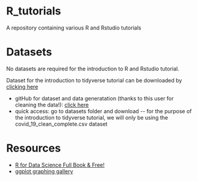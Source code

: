 # R_tutorials
A repository containing various R and Rstudio tutorials

# Datasets
No datasets are required for the introduction to R and Rstudio tutorial.  

Dataset for the introduction to tidyverse tutorial can be downloaded by [clicking here](https://www.kaggle.com/imdevskp/corona-virus-report?select=covid_19_clean_complete.csv)
*  gitHub for dataset and data generatation (thanks to this user for cleaning the data!):
	[click here](https://github.com/imdevskp/covid_19_jhu_data_web_scrap_and_cleaning)
*  quick access:
	go to datasets folder and download -- for the purpose of the introduction to tidyverse tutorial, we will only be using the covid_19_clean_complete.csv dataset

# Resources
*  [R for Data Science Full Book & Free!](https://r4ds.had.co.nz/index.html)  
*  [ggplot graphing gallery](https://www.r-graph-gallery.com/index.html)
